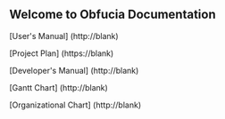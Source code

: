 ## Welcome to Obfucia Documentation

[User's Manual] (http://blank)

[Project Plan] (https://blank)

[Developer's Manual] (http://blank)

[Gantt Chart] (http://blank)

[Organizational Chart] (http://blank)
